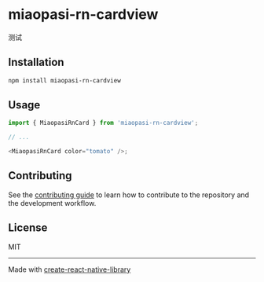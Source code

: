 # miaopasi-rn-cardview

测试

## Installation

```sh
npm install miaopasi-rn-cardview
```

## Usage

```js
import { MiaopasiRnCard } from 'miaopasi-rn-cardview';

// ...

<MiaopasiRnCard color="tomato" />;
```

## Contributing

See the [contributing guide](CONTRIBUTING.md) to learn how to contribute to the repository and the development workflow.

## License

MIT

---

Made with [create-react-native-library](https://github.com/callstack/react-native-builder-bob)
